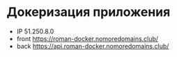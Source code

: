 # Докеризация приложения

- IP 51.250.8.0
- front https://roman-docker.nomoredomains.club/
- back https://api.roman-docker.nomoredomains.club/